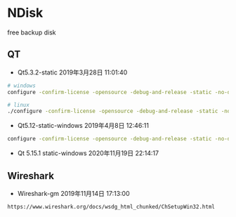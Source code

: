 # NDisk
free backup disk

## QT

- Qt5.3.2-static 2019年3月28日 11:01:40

```bash
# windows
configure -confirm-license -opensource -debug-and-release -static -no-dbus -no-openssl -no-qml-debug -no-opengl -no-gcc-sysroot -no-evdev -qt-zlib -qt-pcre -qt-libpng -qt-libjpeg -nomake examples -nomake tests -nomake tools -platform win32-msvc2013 -prefix "C:\Qt\Qt5.3.2"

# linux
./configure -confirm-license -opensource -debug-and-release -static -no-xcb -prefix "/opt/Qt5.3.2"
```

- Qt5.12-static-windows 2019年4月8日 12:46:11

```bash
configure -confirm-license -opensource -debug-and-release -static -no-dbus -no-opengl -no-gcc-sysroot -no-evdev -qt-zlib -qt-pcre -qt-libpng -qt-libjpeg -nomake examples -nomake tests -nomake tools -platform win32-msvc -prefix "C:\Qt\Qt5.3.2"
```

- Qt 5.15.1 static-windows 2020年11月19日 22:14:17


## Wireshark

- Wireshark-gm 2019年11月14日 17:13:00

```bash
https://www.wireshark.org/docs/wsdg_html_chunked/ChSetupWin32.html
```
